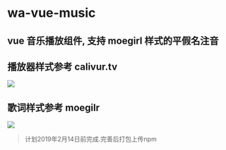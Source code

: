 # wa-vue-music
## vue 音乐播放组件, 支持 moegirl 样式的平假名注音

## 播放器样式参考 calivur.tv

![](https://i.loli.net/2018/11/09/5be5347fba3f0.png)

## 歌词样式参考 moegilr

![](https://i.loli.net/2018/11/09/5be534e1833fc.png)

>计划2019年2月14日前完成.完善后打包上传npm
